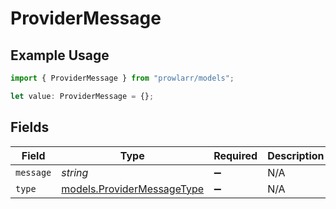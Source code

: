 # ProviderMessage

## Example Usage

```typescript
import { ProviderMessage } from "prowlarr/models";

let value: ProviderMessage = {};
```

## Fields

| Field                                                          | Type                                                           | Required                                                       | Description                                                    |
| -------------------------------------------------------------- | -------------------------------------------------------------- | -------------------------------------------------------------- | -------------------------------------------------------------- |
| `message`                                                      | *string*                                                       | :heavy_minus_sign:                                             | N/A                                                            |
| `type`                                                         | [models.ProviderMessageType](../models/providermessagetype.md) | :heavy_minus_sign:                                             | N/A                                                            |